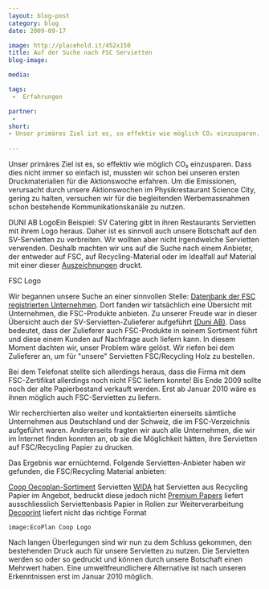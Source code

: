 ```yaml
---
layout: blog-post
category: blog
date: 2009-09-17

image: http://placehold.it/452x150
title: Auf der Suche nach FSC Servietten 
blog-image:  

media: 

tags:
 -  Erfahrungen

partner:
 -  
short:
- Unser primäres Ziel ist es, so effektiv wie möglich CO₂ einzusparen. Dass dies nicht immer so einfach ist, mussten wir schon bei unseren ersten Druckmaterialien für die Aktionswoche erfahren. Um die Emissionen, verursacht durch unsere Aktionswochen im Physikrestaurant Science City, gering zu halten, versuchen wir für die begleitenden Werbemassnahmen schon bestehende Kommunikationskanäle zu nutzen.
 
---
```


Unser primäres Ziel ist es, so effektiv wie möglich CO₂ einzusparen. Dass dies nicht immer so einfach ist, mussten wir schon bei unseren ersten Druckmaterialien für die Aktionswoche erfahren. Um die Emissionen, verursacht durch unsere Aktionswochen im Physikrestaurant Science City, gering zu halten, versuchen wir für die begleitenden Werbemassnahmen schon bestehende Kommunikationskanäle zu nutzen.

DUNI AB LogoEin Beispiel: SV Catering gibt in ihren Restaurants Servietten mit ihrem Logo heraus. Daher ist es sinnvoll auch unsere Botschaft auf den SV-Servietten zu verbreiten. Wir wollten aber nicht irgendwelche Servietten verwenden. Deshalb machten wir uns auf die Suche nach einem Anbieter, der entweder auf FSC, auf Recycling-Material oder im Idealfall auf Material mit einer dieser [Auszeichnungen][1] druckt.

FSC Logo

Wir begannen unsere Suche an einer sinnvollen Stelle: [Datenbank der FSC registrierten Unternehmen][2]. Dort fanden wir tatsächlich eine Übersicht mit Unternehmen, die FSC-Produkte anbieten. Zu unserer Freude war in dieser Übersicht auch der SV-Servietten-Zulieferer aufgeführt [(Duni AB)][3]. Dass bedeutet, dass der Zulieferer auch FSC-Produkte in seinem Sortiment führt und diese einem Kunden auf Nachfrage auch liefern kann. In diesem Moment dachten wir, unser Problem wäre gelöst. Wir riefen bei dem Zulieferer an, um für "unsere" Servietten FSC/Recycling Holz zu bestellen.

Bei dem Telefonat stellte sich allerdings heraus, dass die Firma mit dem FSC-Zertifikat allerdings noch nicht FSC liefern konnte! Bis Ende 2009 sollte noch der alte Papierbestand verkauft werden. Erst ab Januar 2010 wäre es ihnen möglich auch FSC-Servietten zu liefern.

Wir recherchierten also weiter und kontaktierten einerseits sämtliche Unternehmen aus Deutschland und der Schweiz, die im FSC-Verzeichnis aufgeführt waren. Andererseits fragten wir auch alle Unternehmen, die wir im Internet finden konnten an, ob sie die Möglichkeit hätten, ihre Servietten auf FSC/Recycling Papier zu drucken.

Das Ergebnis war ernüchternd. Folgende Servietten-Anbieter haben wir gefunden, die FSC/Recycling Material anbieten:

[Coop Oecoplan-Sortiment][4] Servietten 
[WIDA][5] hat Servietten aus Recycling Papier im Angebot, bedruckt diese jedoch nicht
[Premium Papers][7] liefert ausschliesslich Serviettenbasis Papier in Rollen zur Weiterverarbeitung
[Decoprint][6] liefert nicht das richtige Format
	
	image:EcoPlan Coop Logo

Nach langen Überlegungen sind wir nun zu dem Schluss gekommen, den bestehenden Druck auch für unsere Servietten zu nutzen. Die Servietten werden so oder so gedruckt und können durch unsere Botschaft einen Mehrwert haben. Eine umweltfreundlichere Alternative ist nach unseren Erkenntnissen erst im Januar 2010 möglich. 

[1]: http://www.umweltschutz.ch/index.php?pid=408&group=45&submit=Suchen
[2]: http://info.fsc.org/
[3]: http://www.duni.com/
[4]: http://www.coop.ch/pb/site/viva/node/68878438/Lde/index.html
[5]: http://www.wida.ch/
[6]: http://www.decoprint.net/
[7]: http://www.premium-papers.ch/

